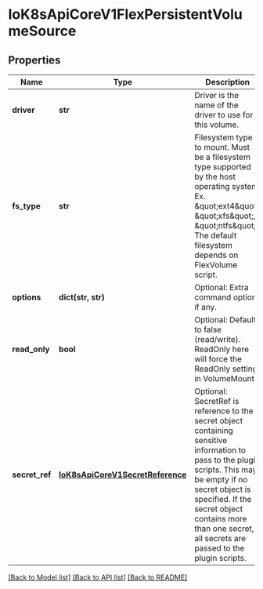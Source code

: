 # IoK8sApiCoreV1FlexPersistentVolumeSource

## Properties
Name | Type | Description | Notes
------------ | ------------- | ------------- | -------------
**driver** | **str** | Driver is the name of the driver to use for this volume. | 
**fs_type** | **str** | Filesystem type to mount. Must be a filesystem type supported by the host operating system. Ex. \&quot;ext4\&quot;, \&quot;xfs\&quot;, \&quot;ntfs\&quot;. The default filesystem depends on FlexVolume script. | [optional] 
**options** | **dict(str, str)** | Optional: Extra command options if any. | [optional] 
**read_only** | **bool** | Optional: Defaults to false (read/write). ReadOnly here will force the ReadOnly setting in VolumeMounts. | [optional] 
**secret_ref** | [**IoK8sApiCoreV1SecretReference**](IoK8sApiCoreV1SecretReference.md) | Optional: SecretRef is reference to the secret object containing sensitive information to pass to the plugin scripts. This may be empty if no secret object is specified. If the secret object contains more than one secret, all secrets are passed to the plugin scripts. | [optional] 

[[Back to Model list]](../README.md#documentation-for-models) [[Back to API list]](../README.md#documentation-for-api-endpoints) [[Back to README]](../README.md)


